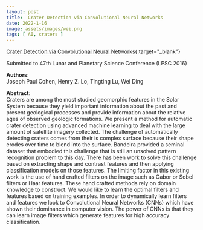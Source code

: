 ```yaml
---
layout: post
title:  Crater Detection via Convolutional Neural Networks
date: 2022-1-16
image: assets/images/wei.png
tags: [ AI, craters ]
---
```


[Crater Detection via Convolutional Neural Networks](https://arxiv.org/abs/1601.00978){:target="_blank"}  

Submitted to 47th Lunar and Planetary Science Conference (LPSC 2016)

**Authors**:   
Joseph Paul Cohen, Henry Z. Lo, Tingting Lu, Wei Ding

**Abstract**:   
Craters are among the most studied geomorphic features in the Solar System because they yield important information about the past and present geological processes and provide information about the relative ages of observed geologic formations. We present a method for automatic crater detection using advanced machine learning to deal with the large amount of satellite imagery collected. The challenge of automatically detecting craters comes from their is complex surface because their shape erodes over time to blend into the surface. Bandeira provided a seminal dataset that embodied this challenge that is still an unsolved pattern recognition problem to this day. There has been work to solve this challenge based on extracting shape and contrast features and then applying classification models on those features. The limiting factor in this existing work is the use of hand crafted filters on the image such as Gabor or Sobel filters or Haar features. These hand crafted methods rely on domain knowledge to construct. We would like to learn the optimal filters and features based on training examples. In order to dynamically learn filters and features we look to Convolutional Neural Networks (CNNs) which have shown their dominance in computer vision. The power of CNNs is that they can learn image filters which generate features for high accuracy classification. 